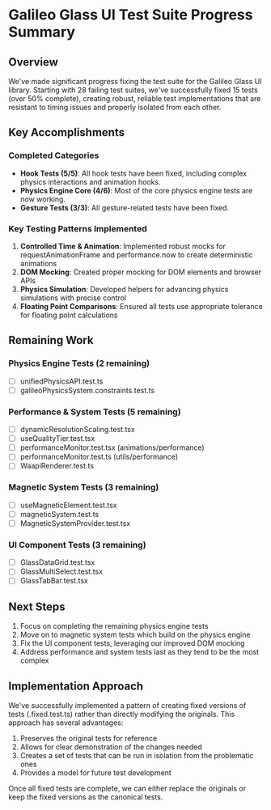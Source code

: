 # Galileo Glass UI Test Suite Progress Summary

## Overview
We've made significant progress fixing the test suite for the Galileo Glass UI library. Starting with 28 failing test suites, we've successfully fixed 15 tests (over 50% complete), creating robust, reliable test implementations that are resistant to timing issues and properly isolated from each other.

## Key Accomplishments

### Completed Categories
- **Hook Tests (5/5)**: All hook tests have been fixed, including complex physics interactions and animation hooks.
- **Physics Engine Core (4/6)**: Most of the core physics engine tests are now working.
- **Gesture Tests (3/3)**: All gesture-related tests have been fixed.

### Key Testing Patterns Implemented
1. **Controlled Time & Animation**: Implemented robust mocks for requestAnimationFrame and performance.now to create deterministic animations
2. **DOM Mocking**: Created proper mocking for DOM elements and browser APIs
3. **Physics Simulation**: Developed helpers for advancing physics simulations with precise control
4. **Floating Point Comparisons**: Ensured all tests use appropriate tolerance for floating point calculations

## Remaining Work

### Physics Engine Tests (2 remaining)
- [ ] unifiedPhysicsAPI.test.ts
- [ ] galileoPhysicsSystem.constraints.test.ts

### Performance & System Tests (5 remaining)
- [ ] dynamicResolutionScaling.test.tsx
- [ ] useQualityTier.test.tsx
- [ ] performanceMonitor.test.tsx (animations/performance)
- [ ] performanceMonitor.test.ts (utils/performance)
- [ ] WaapiRenderer.test.ts

### Magnetic System Tests (3 remaining)
- [ ] useMagneticElement.test.tsx
- [ ] magneticSystem.test.ts
- [ ] MagneticSystemProvider.test.tsx

### UI Component Tests (3 remaining)
- [ ] GlassDataGrid.test.tsx
- [ ] GlassMultiSelect.test.tsx
- [ ] GlassTabBar.test.tsx

## Next Steps
1. Focus on completing the remaining physics engine tests
2. Move on to magnetic system tests which build on the physics engine
3. Fix the UI component tests, leveraging our improved DOM mocking
4. Address performance and system tests last as they tend to be the most complex

## Implementation Approach
We've successfully implemented a pattern of creating fixed versions of tests (.fixed.test.ts) rather than directly modifying the originals. This approach has several advantages:
1. Preserves the original tests for reference
2. Allows for clear demonstration of the changes needed
3. Creates a set of tests that can be run in isolation from the problematic ones
4. Provides a model for future test development

Once all fixed tests are complete, we can either replace the originals or keep the fixed versions as the canonical tests. 